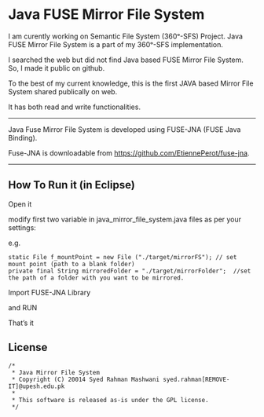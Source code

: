 Java FUSE Mirror File System
============================

I am curently working on Semantic File System (360ᵒ-SFS) Project. Java FUSE Mirror File System is a part of my 360ᵒ-SFS implementation.

I searched the web but did not find Java based FUSE Mirror File System. So, I made it public on github.

To the best of my current knowledge, this is the first JAVA based Mirror File System shared publically on web.

It has both read and write functionalities. 

-----------------------------

Java Fuse Mirror File System is developed using FUSE-JNA (FUSE Java Binding). 

Fuse-JNA is downloadable from https://github.com/EtiennePerot/fuse-jna. 


--------------------------

How To Run it (in Eclipse)
-------------------------
Open it  

modify first two variable in java_mirror_file_system.java files as per your settings:

e.g.

	static File f_mountPoint = new File ("./target/mirrorFS"); // set mount point (path to a blank folder)
	private final String mirroredFolder = "./target/mirrorFolder";  //set the path of a folder with you want to be mirrored.	

	
Import FUSE-JNA Library

and RUN 

That’s it 


License 
----------------------
	/*
	 * Java Mirror File System
	 * Copyright (C) 20014 Syed Rahman Mashwani syed.rahman[REMOVE-IT]@upesh.edu.pk
	 * 
	 * This software is released as-is under the GPL license. 
	 */
